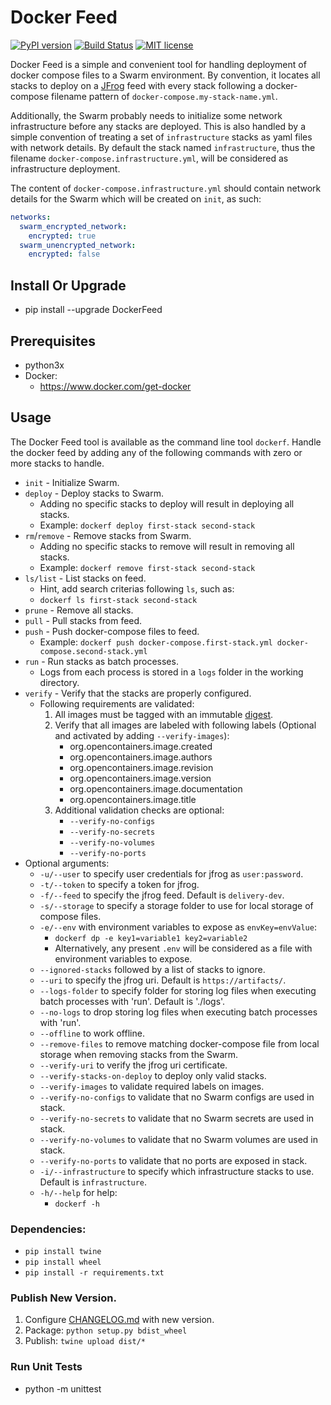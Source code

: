 # Docker Feed

[![PyPI version](https://badge.fury.io/py/DockerFeed.svg)](https://badge.fury.io/py/DockerFeed)
[![Build Status](https://travis-ci.com/DIPSAS/DockerFeed.svg?branch=master)](https://travis-ci.com/DIPSAS/DockerFeed)
[![MIT license](http://img.shields.io/badge/license-MIT-brightgreen.svg)](http://opensource.org/licenses/MIT)

Docker Feed is a simple and convenient tool for handling deployment of docker compose files to a Swarm environment.
By convention, it locates all stacks to deploy on a [JFrog](https://jfrog.com/) feed with every stack following a docker-compose filename pattern of `docker-compose.my-stack-name.yml`.

Additionally, the Swarm probably needs to initialize some network infrastructure before any stacks are deployed. This is also handled by a simple convention of treating a set of `infrastructure` stacks as yaml files with network details. By default the stack named `infrastructure`, thus the filename `docker-compose.infrastructure.yml`, will be considered as infrastructure deployment.

The content of `docker-compose.infrastructure.yml` should contain network details for the Swarm which will be created on `init`, as such:

```yaml
networks:
  swarm_encrypted_network:
    encrypted: true
  swarm_unencrypted_network:
    encrypted: false
```

## Install Or Upgrade
- pip install --upgrade DockerFeed

## Prerequisites
- python3x
- Docker:
  - https://www.docker.com/get-docker

## Usage
The Docker Feed tool is available as the command line tool `dockerf`.
Handle the docker feed by adding any of the following commands with zero or more stacks to handle.
- `init` - Initialize Swarm.
- `deploy` - Deploy stacks to Swarm.
    - Adding no specific stacks to deploy will result in deploying all stacks.
    - Example: `dockerf deploy first-stack second-stack`
- `rm`/`remove` - Remove stacks from Swarm.
    - Adding no specific stacks to remove will result in removing all stacks.
    - Example: `dockerf remove first-stack second-stack`
- `ls/list` - List stacks on feed.
    - Hint, add search criterias following `ls`, such as:
    - `dockerf ls first-stack second-stack`
- `prune` - Remove all stacks.
- `pull` - Pull stacks from feed.
- `push` - Push docker-compose files to feed.
    - Example: `dockerf push docker-compose.first-stack.yml docker-compose.second-stack.yml`
- `run` - Run stacks as batch processes.
    - Logs from each process is stored in a `logs` folder in the working directory. 
- `verify` - Verify that the stacks are properly configured.
    - Following requirements are validated:
        1. All images must be tagged with an immutable [digest](https://success.docker.com/article/images-tagging-vs-digests).
        2. Verify that all images are labeled with following labels (Optional and activated by adding `--verify-images`):
            - org.opencontainers.image.created
            - org.opencontainers.image.authors
            - org.opencontainers.image.revision
            - org.opencontainers.image.version
            - org.opencontainers.image.documentation
            - org.opencontainers.image.title
        3. Additional validation checks are optional:
            - `--verify-no-configs`
            - `--verify-no-secrets`
            - `--verify-no-volumes`
            - `--verify-no-ports`
- Optional arguments:
  - `-u/--user` to specify user credentials for jfrog as `user:password`.
  - `-t/--token` to specify a token for jfrog.
  - `-f/--feed` to specify the jfrog feed. Default is `delivery-dev`.
  - `-s/--storage` to specify a storage folder to use for local storage of compose files.
  - `-e/--env` with environment variables to expose as `envKey=envValue`:
    - `dockerf dp -e key1=variable1 key2=variable2`
    - Alternatively, any present `.env` will be considered as a file with environment variables to expose.
  - `--ignored-stacks` followed by a list of stacks to ignore.
  - `--uri` to specify the jfrog uri. Default is `https://artifacts/`.
  - `--logs-folder` to specify folder for storing log files when executing batch processes with 'run'. Default is './logs'.
  - `--no-logs` to drop storing log files when executing batch processes with 'run'.
  - `--offline` to work offline.
  - `--remove-files` to remove matching docker-compose file from local storage when removing stacks from the Swarm.
  - `--verify-uri` to verify the jfrog uri certificate.
  - `--verify-stacks-on-deploy` to deploy only valid stacks.
  - `--verify-images` to validate required labels on images.
  - `--verify-no-configs` to validate that no Swarm configs are used in stack.
  - `--verify-no-secrets` to validate that no Swarm secrets are used in stack.
  - `--verify-no-volumes` to validate that no Swarm volumes are used in stack.
  - `--verify-no-ports` to validate that no ports are exposed in stack.
  - `-i/--infrastructure` to specify which infrastructure stacks to use. Default is `infrastructure`.
  - `-h/--help` for help:
    - `dockerf -h`

### Dependencies:
  - `pip install twine`
  - `pip install wheel`
  - `pip install -r requirements.txt`

### Publish New Version.
1. Configure [CHANGELOG.md](./CHANGELOG.md) with new version.
2. Package: `python setup.py bdist_wheel`
3. Publish: `twine upload dist/*`

### Run Unit Tests
- python -m unittest